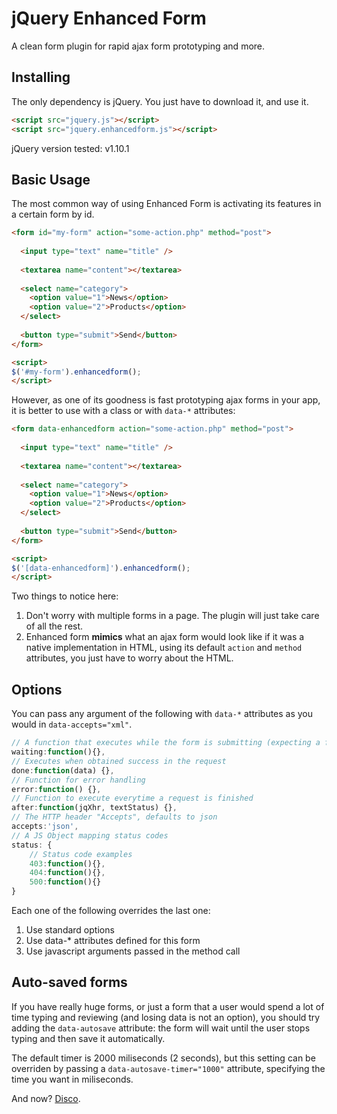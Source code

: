 jQuery Enhanced Form
====================

A clean form plugin for rapid ajax form prototyping and more.

Installing
----------

The only dependency is jQuery. You just have to download it, and use it.

```html
<script src="jquery.js"></script>
<script src="jquery.enhancedform.js"></script>
```

jQuery version tested: v1.10.1

Basic Usage
-----------

The most common way of using Enhanced Form is activating its features in a certain form by id.

```html
<form id="my-form" action="some-action.php" method="post">
    
  <input type="text" name="title" />
    
  <textarea name="content"></textarea>
    
  <select name="category">
    <option value="1">News</option>
    <option value="2">Products</option>
  </select>
    
  <button type="submit">Send</button>
</form>

<script>
$('#my-form').enhancedform();
</script>
```

However, as one of its goodness is fast prototyping ajax forms in your app, it is better to use with a class or with `data-*` attributes:

```html
<form data-enhancedform action="some-action.php" method="post">
    
  <input type="text" name="title" />
    
  <textarea name="content"></textarea>
    
  <select name="category">
    <option value="1">News</option>
    <option value="2">Products</option>
  </select>
    
  <button type="submit">Send</button>
</form>

<script>
$('[data-enhancedform]').enhancedform();
</script>
```

Two things to notice here:

1. Don't worry with multiple forms in a page. The plugin will just take care of all the rest.
2. Enhanced form __mimics__ what an ajax form would look like if it was a native implementation in HTML, using its default `action` and `method` attributes, you just have to worry about the HTML.

Options
-------

You can pass any argument of the following with `data-*` attributes as you would in `data-accepts="xml"`.

```javascript
// A function that executes while the form is submitting (expecting a function name)
waiting:function(){},
// Executes when obtained success in the request
done:function(data) {},
// Function for error handling
error:function() {},
// Function to execute everytime a request is finished
after:function(jqXhr, textStatus) {},
// The HTTP header "Accepts", defaults to json
accepts:'json',
// A JS Object mapping status codes
status: {
    // Status code examples
    403:function(){},
    404:function(){},
    500:function(){}
}
```

Each one of the following overrides the last one:

1. Use standard options
2. Use data-* attributes defined for this form
3. Use javascript arguments passed in the method call

Auto-saved forms
----------------

If you have really huge forms, or just a form that a user would spend a lot of time typing and reviewing (and losing data is not an option), you should try adding the `data-autosave` attribute: the form will wait until the user stops typing and then save it automatically.

The default timer is 2000 miliseconds (2 seconds), but this setting can be overriden by passing a `data-autosave-timer="1000"` attribute, specifying the time you want in miliseconds.

And now? [Disco](http://www.youtube.com/watch?v=wztTL7GNzFo).
